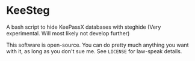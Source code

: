 KeeSteg
=======

A bash script to hide KeePassX databases with steghide
(Very experimental. Will most likely not develop further)

This software is open-source. You can do pretty much anything you want with it,
as long as you don't sue me. See `LICENSE` for law-speak details.
